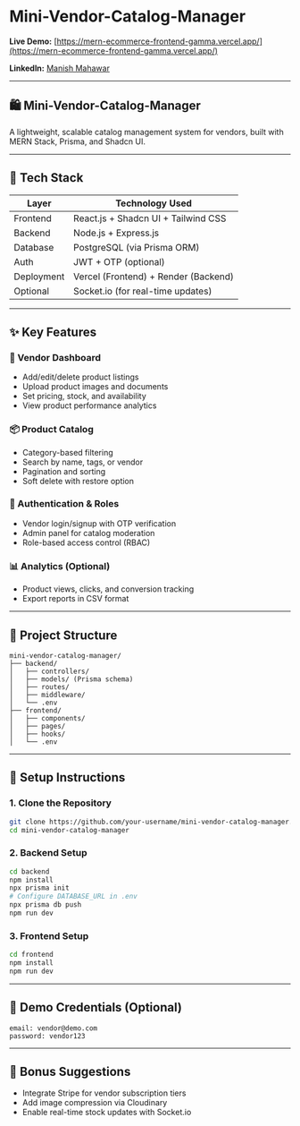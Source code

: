 # Mini-Vendor-Catalog-Manager

**Live Demo:** [https://mern-ecommerce-frontend-gamma.vercel.app/](https://mern-ecommerce-frontend-gamma.vercel.app/)

**LinkedIn:** [Manish Mahawar](https://www.linkedin.com/in/manishmahawar20/)

---

## 🛍️ Mini-Vendor-Catalog-Manager

A lightweight, scalable catalog management system for vendors, built with MERN Stack, Prisma, and Shadcn UI.

---

## 🔧 Tech Stack

| Layer      | Technology Used                      |
| ---------- | ------------------------------------ |
| Frontend   | React.js + Shadcn UI + Tailwind CSS  |
| Backend    | Node.js + Express.js                 |
| Database   | PostgreSQL (via Prisma ORM)          |
| Auth       | JWT + OTP (optional)                 |
| Deployment | Vercel (Frontend) + Render (Backend) |
| Optional   | Socket.io (for real-time updates)    |

---

## ✨ Key Features

### 👤 Vendor Dashboard

* Add/edit/delete product listings
* Upload product images and documents
* Set pricing, stock, and availability
* View product performance analytics

### 📦 Product Catalog

* Category-based filtering
* Search by name, tags, or vendor
* Pagination and sorting
* Soft delete with restore option

### 🔐 Authentication & Roles

* Vendor login/signup with OTP verification
* Admin panel for catalog moderation
* Role-based access control (RBAC)

### 📊 Analytics (Optional)

* Product views, clicks, and conversion tracking
* Export reports in CSV format

---

## 📁 Project Structure

```
mini-vendor-catalog-manager/
├── backend/
│   ├── controllers/
│   ├── models/ (Prisma schema)
│   ├── routes/
│   ├── middleware/
│   └── .env
├── frontend/
│   ├── components/
│   ├── pages/
│   ├── hooks/
│   └── .env
```

---

## 🚀 Setup Instructions

### 1. Clone the Repository

```bash
git clone https://github.com/your-username/mini-vendor-catalog-manager.git
cd mini-vendor-catalog-manager
```

### 2. Backend Setup

```bash
cd backend
npm install
npx prisma init
# Configure DATABASE_URL in .env
npx prisma db push
npm run dev
```

### 3. Frontend Setup

```bash
cd frontend
npm install
npm run dev
```

---

## 🧪 Demo Credentials (Optional)

```
email: vendor@demo.com
password: vendor123
```

---

## 📣 Bonus Suggestions

* Integrate Stripe for vendor subscription tiers
* Add image compression via Cloudinary
* Enable real-time stock updates with Socket.io

